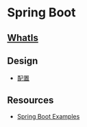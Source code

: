 # Spring Boot

## [WhatIs](WhatIs.md)

## Design
* [配置](config/README.md)

## Resources
* [Spring Boot Examples](https://github.com/ityouknow/spring-boot-examples)